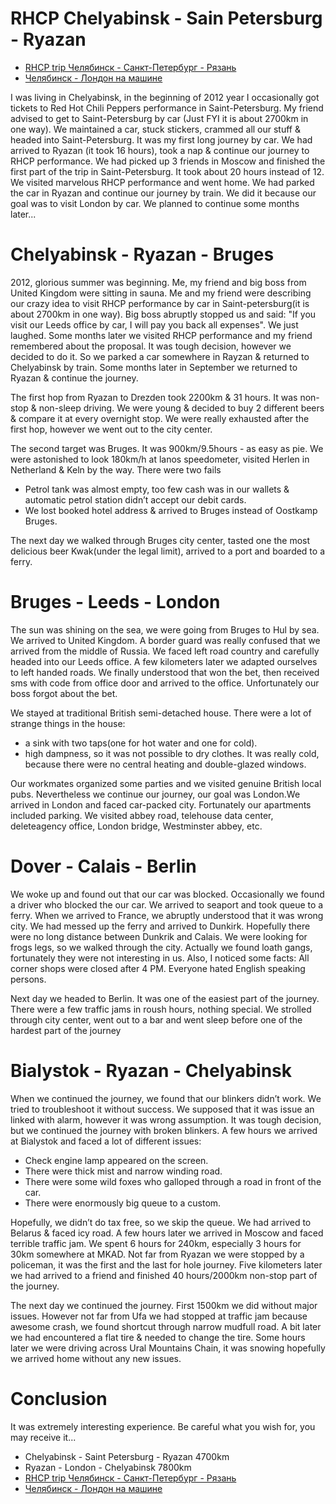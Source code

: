 # RHCP Chelyabinsk - Sain Petersburg - Ryazan
* [RHCP trip Челябинск - Санкт-Петербург - Рязань](http://autokadabra.ru/shouts/51038)
* [Челябинск - Лондон на машине](http://autokadabra.ru/shouts/53220)

I was living in Chelyabinsk, in the beginning of 2012 year I occasionally got tickets to Red Hot Chili Peppers performance in Saint-Petersburg. My friend advised to get to Saint-Petersburg by car (Just FYI it is about 2700km in one way). We maintained a car, stuck stickers, crammed all our stuff & headed into Saint-Petersburg. It was my first long journey by car. We had arrived to Ryazan (it took 16 hours), took a nap & continue our journey to RHCP performance. We had picked up 3 friends in Moscow and finished the first part of the trip in Saint-Petersburg. It took about 20 hours instead of 12. We visited marvelous RHCP performance and went home. We had parked the car in Ryazan and continue our journey by train. We did it because our goal was to visit London by car. We planned to continue some months later... 

# Chelyabinsk - Ryazan - Bruges
2012, glorious summer was beginning. Me, my friend and big boss from United Kingdom were sitting in sauna. Me and my friend were describing our crazy idea to visit RHCP performance by car in Saint-petersburg(it is about 2700km in one way). Big boss abruptly stopped us and said: "If you visit our Leeds office by car, I will pay you back all expenses". We just laughed. Some months later we visited RHCP performance and my friend remembered about the proposal. It was tough decision, however we decided to do it. So we parked a car somewhere in Rayzan & returned to Chelyabinsk by train. Some months later in September we returned to Ryazan & continue the journey. 

The first hop from Ryazan to Drezden took 2200km & 31 hours. It was non-stop & non-sleep driving. We were young & decided to buy 2 different beers & compare it at every overnight stop. We were really exhausted after the first hop, however we went out to the city center. 

The second target was Bruges. It was 900km/9.5hours - as easy as pie. We were astonished to look 180km/h at lanos speedometer, visited Herlen in Netherland & Keln by the way. There were two fails 
* Petrol tank was almost empty, too few cash was in our wallets & automatic petrol station didn’t accept our debit cards. 
* We lost booked hotel address & arrived to Bruges instead of Oostkamp Bruges. 

The next day we walked through Bruges city center, tasted one the most delicious beer Kwak(under the legal limit), arrived to a port and boarded to a ferry. 

# Bruges - Leeds - London

The sun was shining on the sea, we were going from Bruges to Hul by sea. We arrived to United Kingdom. A border guard was really confused that we arrived from the middle of Russia. We faced left road country and carefully headed into our Leeds office. A few kilometers later we adapted ourselves to left handed roads. We finally understood that won the bet, then received sms with code from office door and arrived to the office. Unfortunately our boss forgot about the bet. 

We stayed at traditional British semi-detached house. There were a lot of strange things in the house: 
* a sink with two taps(one for hot water and one for cold). 
* high dampness, so it was not possible to dry clothes. 
It was really cold, because there were no central heating and double-glazed windows. 

Our workmates organized some parties and we visited genuine British local pubs. Nevertheless we continue our journey, our goal was London.We arrived in London and faced car-packed city. Fortunately our apartments included parking. We visited abbey road, telehouse data center, deleteagency office, London bridge, Westminster abbey, etc. 

# Dover - Calais - Berlin 

We woke up and found out that our car was blocked. Occasionally we found a driver who blocked the our car. We arrived to seaport and took queue to a ferry. When we arrived to France, we abruptly understood that it was wrong city. We had messed up the ferry and arrived to Dunkirk. Hopefully there were no long distance between Dunkrik and Calais. We were looking for frogs legs, so we walked through the city. Actually we found loath gangs, fortunately they were not interesting in us. Also, I noticed some facts: 
All corner shops were closed after 4 PM. 
Everyone hated English speaking persons. 

Next day we headed to Berlin. It was one of the easiest part of the journey. There were a few traffic jams in roush hours, nothing special. We strolled through city center, went out to a bar and went sleep before one of the hardest part of the journey 

# Bialystok - Ryazan - Chelyabinsk 

When we continued the journey, we found that our blinkers didn’t work. We tried to troubleshoot it without success. We supposed that it was issue an linked with alarm, however it was wrong assumption. It was tough decision, but we continued the journey with broken blinkers. A few hours we arrived at Bialystok and faced a lot of different issues: 
* Check engine lamp appeared on the screen.
* There were thick mist and narrow winding road. 
* There were some wild foxes who galloped through a road in front of the car. 
* There were enormously big queue to a custom. 

Hopefully, we didn’t do tax free, so we skip the queue. We had arrived to Belarus & faced icy road. A few hours later we arrived in Moscow and faced terrible traffic jam. We spent 6 hours for 240km, especially 3 hours for 30km somewhere at MKAD. Not far from Ryazan we were stopped by a policeman, it was the first and the last for hole journey. Five kilometers later we had arrived to a friend and finished 40 hours/2000km non-stop part of the journey. 

The next day we continued the journey. First 1500km we did without major issues. However not far from Ufa we had stopped at traffic jam because awesome crash, we found shortcut through narrow mudfull road. A bit later we had encountered a flat tire & needed to change the tire. Some hours later we were driving across Ural Mountains Chain, it was snowing hopefully we arrived home without any new issues. 

# Conclusion
It was extremely interesting experience. Be careful what you wish for, you may receive it... 

* Chelyabinsk - Saint Petersburg - Ryazan 4700km
* Ryazan - London - Chelyabinsk 7800km
* [RHCP trip Челябинск - Санкт-Петербург - Рязань](http://autokadabra.ru/shouts/51038)
* [Челябинск - Лондон на машине](http://autokadabra.ru/shouts/53220)
